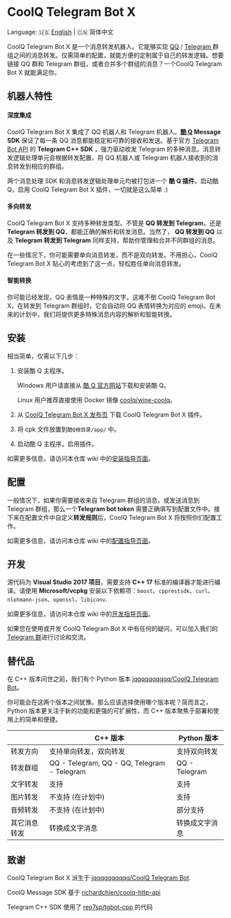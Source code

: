 # CoolQ Telegram Bot X

Language: 🇺🇸 [English](https://github.com/JogleLew/coolq-telegram-bot-x/blob/master/README.md) | 🇨🇳 简体中文

CoolQ Telegram Bot X 是一个消息转发机器人。它能够实现 [QQ](https://im.qq.com/) / [Telegram ](https://telegram.org/)群组之间的消息转发。仅需简单的配置，就能方便的定制属于自己的转发逻辑。想要链接 QQ 群和 Telegram 群组，或者合并多个群组的消息？一个CoolQ Telegram Bot X 就能满足你。

## 机器人特性

#### 深度集成

CoolQ Telegram Bot X 集成了 QQ 机器人和 Telegram 机器人。**[酷 Q](https://cqp.cc/) Message SDK** 保证了每一条 QQ 消息都能稳定和可靠的接收和发送。基于官方 [Telegram Bot API](https://core.telegram.org/bots/api) 的 **Telegram C++ SDK** ，强力驱动收发 Telegram 的多种消息。消息转发逻辑处理单元会根据转发配置，将 QQ 机器人或 Telegram 机器人接收到的消息转发到相应的群组。

两个消息处理 SDK 和消息转发逻辑处理单元均被打包进一个 **酷 Q 插件**。启动酷 Q，启用 CoolQ Telegram Bot X 插件，一切就是这么简单 :)

#### 多向转发

CoolQ Telegram Bot X 支持多种转发类型。不管是 **QQ 转发到 Telegram**，还是 **Telegram 转发到 QQ**，都能正确的解析和转发消息。当然了， **QQ 转发到 QQ** 以及 **Telegram 转发到 Telegram** 同样支持，帮助你管理和合并不同群组的消息。

在一些情况下，你可能需要单向消息转发，而不是双向转发。不用担心，CoolQ Telegram Bot X 贴心的考虑到了这一点，轻松胜任单向消息转发。

#### 智能转换

你可能已经发现，QQ 表情是一种特殊的文字。这难不倒 CoolQ Telegram Bot X，在转发到 Telegram 群组时，它会自动将 QQ 表情转换为对应的 emoji。在未来的计划中，我们将提供更多特殊消息内容的解析和智能转换。

## 安装

相当简单，仅需以下几步：

1. 安装酷 Q 主程序。

   Windows 用户请直接从 [酷 Q 官方网站](https://cqp.cc/)下载和安装酷 Q。

   Linux 用户推荐直接使用 Docker 镜像 [coolq/wine-coolq](https://hub.docker.com/r/coolq/wine-coolq/builds/)。

2. 从 [CoolQ Telegram Bot X 发布页](https://github.com/JogleLew/coolq-telegram-bot-x/releases) 下载 CoolQ Telegram Bot X 插件。

3. 将 cpk 文件放置到`酷Q根目录/app/` 中。

4. 启动酷 Q 主程序，启用插件。

如需更多信息，请访问本仓库 wiki 中的[安装指导页面](https://github.com/JogleLew/coolq-telegram-bot-x/wiki/%E5%AE%89%E8%A3%85%E6%8C%87%E5%AF%BC)。

## 配置

一般情况下，如果你需要接收来自 Telegram 群组的消息，或发送消息到 Telegram 群组，那么一个**Telegram bot token** 需要正确填写到配置文件中。接下来在配置文件中自定义**转发规则**后，CoolQ Telegram Bot X 将按照你们配置工作。

如需更多信息，请访问本仓库 wiki 中的[配置指导页面](https://github.com/JogleLew/coolq-telegram-bot-x/wiki/%E9%85%8D%E7%BD%AE%E6%8C%87%E5%AF%BC)。

## 开发

源代码为 **Visual Studio 2017 项目**，需要支持 **C++ 17** 标准的编译器才能进行编译。请使用 **Microsoft/vcpkg** 安装以下依赖项：`boost`、`cpprestsdk`、`curl`、`nlohmann-json`、`openssl`、`libiconv`.

如需更多信息，请访问本仓库 wiki 中的[开发指导页面](https://github.com/JogleLew/coolq-telegram-bot-x/wiki/%E5%BC%80%E5%8F%91%E6%8C%87%E5%AF%BC)。

如果您在使用或开发 CoolQ Telegram Bot X 中有任何的疑问，可以加入我们的 [Telegram 群](https://t.me/CoolqTelegramBot)进行讨论和交流。

## 替代品

在 C++ 版本问世之前，我们有个 Python 版本 [jqqqqqqqqqq/CoolQ Telegram Bot](https://github.com/jqqqqqqqqqq/coolq-telegram-bot)。

你可能会在这两个版本之间犹豫。那么应该选择使用哪个版本呢？简而言之，Python 版本更关注于新的功能和更强的可扩展性，而 C++ 版本聚焦于部署和使用上的简单和便捷。

|              | C++ 版本                                    | Python 版本    |
| ------------ | ------------------------------------------- | -------------- |
| 转发方向     | 支持单向转发，双向转发                      | 支持双向转发   |
| 转发群组     | QQ - Telegram, QQ - QQ, Telegram - Telegram | QQ - Telegram  |
| 文字转发     | 支持                                        | 支持           |
| 图片转发     | 不支持 (在计划中)                           | 支持           |
| 音频转发     | 不支持 (在计划中)                           | 部分支持       |
| 其它消息转发 | 转换成文字消息                              | 转换成文字消息 |

## 致谢

CoolQ Telegram Bot X 派生于 [jqqqqqqqqqq/CoolQ Telegram Bot](https://github.com/jqqqqqqqqqq/coolq-telegram-bot).

CoolQ Message SDK 基于 [richardchien/coolq-http-api](https://github.com/richardchien/coolq-http-api)

Telegram C++ SDK 使用了 [reo7sp/tgbot-cpp](https://github.com/reo7sp/tgbot-cpp) 的代码
